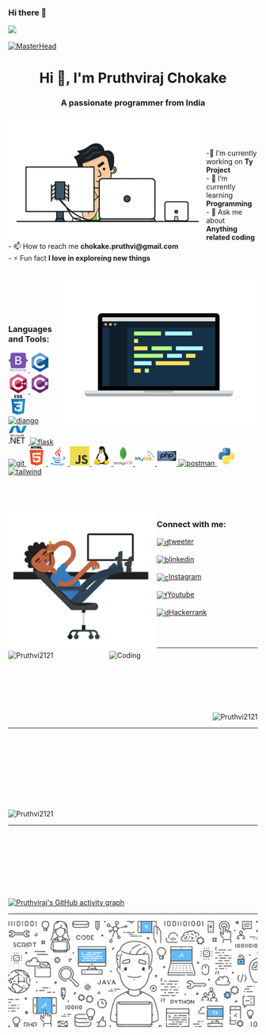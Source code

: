 
### Hi there 👋
![](https://komarev.com/ghpvc/?username=your-Pruthvi2121&color=dc143c)

[![MasterHead](https://github.com/Pruthvi2121/Pruthvi2121/blob/main/statics/Wallpaper%201.gif?raw=true)](https://Pruthvi2121.io)
<h1 align="center">Hi 👋, I'm Pruthviraj Chokake</h1>
<h3 align="center">A passionate programmer from India</h3>


<img align="left" alt="Coding" width="400" src="https://github.com/Pruthvi2121/Pruthvi2121/blob/main/statics/output-onlinegiftools%20(4).gif?raw=true">


<p align="center">
  <br><br>
<h6></h6>-🔭 I’m currently working on <strong>Ty Project</strong>
  <br>
- 🌱 I’m currently learning <strong> Programming</strong>
  <br>
- 💬 Ask me about <strong>Anything related coding</strong>
  <br>
- 📫 How to reach me <strong> chokake.pruthvi@gmail.com</strong>
  <br>
- ⚡ Fun fact  <strong>I love in exploreing new things</strong></p>
<br>
<img align="right" alt="Coding" width="400" src="https://github.com/Pruthvi2121/Pruthvi2121/blob/main/statics/output-onlinegiftools.gif?raw=true">





<!-- Languages and tool  -->
<br><br><br>
<h3 align="left">Languages and Tools:</h3>
<p align="left"> <a href="https://getbootstrap.com" target="_blank" rel="noreferrer"> <img src="https://raw.githubusercontent.com/devicons/devicon/master/icons/bootstrap/bootstrap-plain-wordmark.svg" alt="bootstrap" width="40" height="40"/> </a> <a href="https://www.cprogramming.com/" target="_blank" rel="noreferrer"> <img src="https://raw.githubusercontent.com/devicons/devicon/master/icons/c/c-original.svg" alt="c" width="40" height="40"/> </a> <a href="https://www.w3schools.com/cpp/" target="_blank" rel="noreferrer"> <img src="https://raw.githubusercontent.com/devicons/devicon/master/icons/cplusplus/cplusplus-original.svg" alt="cplusplus" width="40" height="40"/> </a> <a href="https://www.w3schools.com/cs/" target="_blank" rel="noreferrer"> <img src="https://raw.githubusercontent.com/devicons/devicon/master/icons/csharp/csharp-original.svg" alt="csharp" width="40" height="40"/> </a> <a href="https://www.w3schools.com/css/" target="_blank" rel="noreferrer"> <img src="https://raw.githubusercontent.com/devicons/devicon/master/icons/css3/css3-original-wordmark.svg" alt="css3" width="40" height="40"/> </a> <a href="https://www.djangoproject.com/" target="_blank" rel="noreferrer"> <img src="https://cdn.worldvectorlogo.com/logos/django.svg" alt="django" width="40" height="40"/> </a> <a href="https://dotnet.microsoft.com/" target="_blank" rel="noreferrer"> <img src="https://raw.githubusercontent.com/devicons/devicon/master/icons/dot-net/dot-net-original-wordmark.svg" alt="dotnet" width="40" height="40"/> </a> <a href="https://flask.palletsprojects.com/" target="_blank" rel="noreferrer"> <img src="https://www.vectorlogo.zone/logos/pocoo_flask/pocoo_flask-icon.svg" alt="flask" width="40" height="40"/> </a> <a href="https://git-scm.com/" target="_blank" rel="noreferrer"> <img src="https://www.vectorlogo.zone/logos/git-scm/git-scm-icon.svg" alt="git" width="40" height="40"/> </a> <a href="https://www.w3.org/html/" target="_blank" rel="noreferrer"> <img src="https://raw.githubusercontent.com/devicons/devicon/master/icons/html5/html5-original-wordmark.svg" alt="html5" width="40" height="40"/> </a> <a href="https://www.java.com" target="_blank" rel="noreferrer"> <img src="https://raw.githubusercontent.com/devicons/devicon/master/icons/java/java-original.svg" alt="java" width="40" height="40"/> </a> <a href="https://developer.mozilla.org/en-US/docs/Web/JavaScript" target="_blank" rel="noreferrer"> <img src="https://raw.githubusercontent.com/devicons/devicon/master/icons/javascript/javascript-original.svg" alt="javascript" width="40" height="40"/> </a> <a href="https://www.linux.org/" target="_blank" rel="noreferrer"> <img src="https://raw.githubusercontent.com/devicons/devicon/master/icons/linux/linux-original.svg" alt="linux" width="40" height="40"/> </a> <a href="https://www.mongodb.com/" target="_blank" rel="noreferrer"> <img src="https://raw.githubusercontent.com/devicons/devicon/master/icons/mongodb/mongodb-original-wordmark.svg" alt="mongodb" width="40" height="40"/> </a> <a href="https://www.mysql.com/" target="_blank" rel="noreferrer"> <img src="https://raw.githubusercontent.com/devicons/devicon/master/icons/mysql/mysql-original-wordmark.svg" alt="mysql" width="40" height="40"/> </a> <a href="https://www.php.net" target="_blank" rel="noreferrer"> <img src="https://raw.githubusercontent.com/devicons/devicon/master/icons/php/php-original.svg" alt="php" width="40" height="40"/> </a> <a href="https://postman.com" target="_blank" rel="noreferrer"> <img src="https://www.vectorlogo.zone/logos/getpostman/getpostman-icon.svg" alt="postman" width="40" height="40"/> </a> <a href="https://www.python.org" target="_blank" rel="noreferrer"> <img src="https://raw.githubusercontent.com/devicons/devicon/master/icons/python/python-original.svg" alt="python" width="40" height="40"/> </a> <a href="https://tailwindcss.com/" target="_blank" rel="noreferrer"> <img src="https://www.vectorlogo.zone/logos/tailwindcss/tailwindcss-icon.svg" alt="tailwind" width="40" height="40"/> </a> </p>


<!-- contact me -->
<br><br><br>
<img align="left" alt="Coding" width="300" src="https://github.com/Pruthvi2121/Pruthvi2121/blob/main/statics/contact%20circle.gif?raw=true">
<h3 align="left">Connect with me:</h3>
<p align="left">
<a href="https://twitter.com/pocoerror" target="blank"><img align="center" src="https://raw.githubusercontent.com/rahuldkjain/github-profile-readme-generator/master/src/images/icons/Social/twitter.svg" alt="d" height="30" width="40" />tweeter</a><br><br>
<a href="https://www.linkedin.com/in/pruthviraj-chokake-82a594231/" target="blank"><img align="center" src="https://raw.githubusercontent.com/rahuldkjain/github-profile-readme-generator/master/src/images/icons/Social/linked-in-alt.svg" alt="b" height="30" width="40" />linkedin</a><br><br>
<a href="https://www.instagram.com/pocoerror/" target="blank"><img align="center" src="https://raw.githubusercontent.com/rahuldkjain/github-profile-readme-generator/master/src/images/icons/Social/instagram.svg" alt="c" height="30" width="40" />Instagram</a><br><br>
<a href="https://www.youtube.com/channel/UCziDxmJ-DGS_HAxn4J4br9g" target="blank"><img align="center" src="https://raw.githubusercontent.com/rahuldkjain/github-profile-readme-generator/master/src/images/icons/Social/youtube.svg" alt="f" height="30" width="40" />Youtube</a><br><br>
<a href="https://www.hackerrank.com/chokake_pruthvi?h_r=internal-search&hr_r=1" target="blank"><img align="center" src="https://raw.githubusercontent.com/rahuldkjain/github-profile-readme-generator/master/src/images/icons/Social/hackerrank.svg" alt="d" height="30" width="40" />Hackerrank</a>
</p>


<img align="right" alt="Coding" width="300" src="https://github.com/Pruthvi2121/Pruthvi2121/blob/main/statics/circle.gif?raw=true">

<br><br>
<p><img align="left" src="https://github-readme-stats.vercel.app/api/top-langs?username=Pruthvi2121&show_icons=true&locale=en&layout=compact&theme=tokyonight" alt="Pruthvi2121" /></p><hr>


<br><br><br><br><br><br>
<p>&nbsp;<img align="right" src="https://github-readme-stats.vercel.app/api?username=Pruthvi2121&show_icons=true&locale=en&theme=tokyonight" alt="Pruthvi2121" /></p>
<hr>



<br><br><br><br><br><br><br><br>
<p><img align="left" src="https://github-readme-streak-stats.herokuapp.com/?user=Pruthvi2121&&theme=tokyonight" alt="Pruthvi2121" /></p>
<br>
<!-- graph  -->
<hr>
<br><br><br><br><br><br><br>


[![Pruthviraj's GitHub activity graph](https://activity-graph.herokuapp.com/graph?username=Pruthvi2121&&theme=xcode)](https://github.com/Pruthvi2121)
<hr>
<p ><img align="center"src="https://github.com/Pruthvi2121/Pruthvi2121/blob/main/statics/transparent%20back.png?raw=true" alt="Pruthvi2121" /></p>

